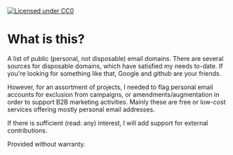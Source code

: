 [![Licensed under CC0](https://licensebuttons.net/p/zero/1.0/88x31.png)](https://creativecommons.org/publicdomain/zero/1.0/)

# What is this?
A list of public (personal, not disposable) email domains. There are several sources for disposable domains, which have satisfied my needs to-date. If you're looking for something like that, Google and github are your friends.

However, for an assortment of projects, I needed to flag personal email accounts for exclusion from campaigns, or amendments/augmentation in order to support B2B marketing activities. Mainly these are free or low-cost services offering mostly personal email addresses.

If there is sufficient (read: any) interest, I will add support for external contributions.

Provided without warranty.
